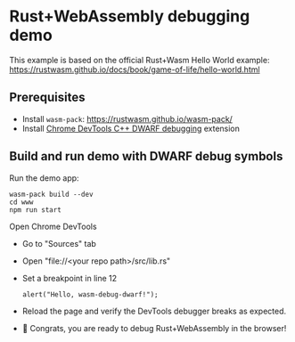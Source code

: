 # Rust+WebAssembly debugging demo

This example is based on the official Rust+Wasm Hello World example: https://rustwasm.github.io/docs/book/game-of-life/hello-world.html

## Prerequisites

- Install `wasm-pack`: https://rustwasm.github.io/wasm-pack/
- Install [Chrome DevTools C++ DWARF debugging](https://chromewebstore.google.com/detail/cc++-devtools-support-dwa/pdcpmagijalfljmkmjngeonclgbbannb) extension

## Build and run demo with DWARF debug symbols

Run the demo app:

    wasm-pack build --dev
    cd www
    npm run start

Open Chrome DevTools

- Go to "Sources" tab
- Open "file://\<your repo path\>/src/lib.rs"
- Set a breakpoint in line 12

  `alert("Hello, wasm-debug-dwarf!");`

- Reload the page and verify the DevTools debugger breaks as expected.
- 🚀 Congrats, you are ready to debug Rust+WebAssembly in the browser!

